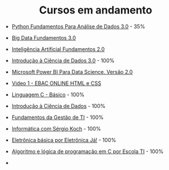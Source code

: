 <h1 align="center"> Cursos em andamento </h1>

* [Python Fundamentos Para Análise de Dados 3.0](https://www.datascienceacademy.com.br/course/python-fundamentos) - 35% 

* [Big Data Fundamentos 3.0](https://www.datascienceacademy.com.br/path-player?courseid=big-data-fundamentos-3&unit=60ec7988e32fc3e4f31ce5cbUnit)

* [Inteligência Artificial Fundamentos 2.0](https://www.datascienceacademy.com.br/path-player?courseid=inteligencia-artificial-fundamentos&unit=60f61105e32fc34ee0553af5Unit)

* [Introdução à Ciência de Dados 3.0](https://www.datascienceacademy.com.br/path-player?courseid=intro-ciencia-de-dados-3&unit=61082006e32fc3b2ed213fddUnit) - 100%

* [Microsoft Power BI Para Data Science, Versão 2.0](https://www.datascienceacademy.com.br/path-player?courseid=microsoft-power-bi-para-data-science)

* [Video 1 - EBAC ONLINE HTML e CSS](https://www.youtube.com/watch?v=xYKblS16stY)

* [Linguagem C - Básico](https://alunos.workover.com.br/courses/523) - 100%

* [Introdução à Ciência de Dados](https://nc-www5.fgv.br/cursosgratuitos/default_html5.aspx) - 100%

* [Fundamentos da Gestão de TI](https://nc-www5.fgv.br/cursosgratuitos/default_html5.aspx) - 100%

* [Informática com Sérgio Koch](https://cursa.app/pt/curso-gratuito/informatica-com-sergio-koch) - 100%

* [Eletrônica básica por Eletrônica Já!](https://cursa.app/pt/curso-gratuito/eletronica-basica-por-eletronica-ja) - 100%

* [Algoritmo e lógica de programação em C por Escola TI](https://cursa.app/pt/curso-gratuito/algoritmo-e-logica-de-programacao-em-c-por-escola-ti) - 100%

* []()
